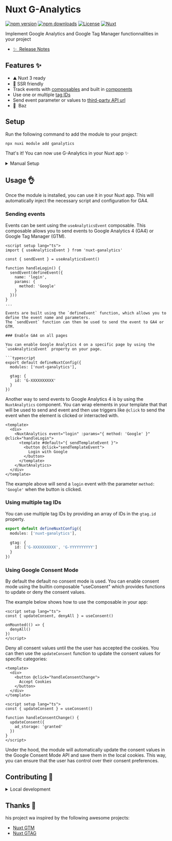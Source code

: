 # Nuxt G-Analytics

[![npm version][npm-version-src]][npm-version-href]
[![npm downloads][npm-downloads-src]][npm-downloads-href]
[![License][license-src]][license-href]
[![Nuxt][nuxt-src]][nuxt-href]

Implement Google Analytics and Google Tag Manager functionnalities in your project

- [✨ &nbsp;Release Notes](/CHANGELOG.md)
<!-- - [🏀 Online playground](https://stackblitz.com/github/your-org/my-module?file=playground%2Fapp.vue) -->
<!-- - [📖 &nbsp;Documentation](https://example.com) -->

## Features ✨

- ⛰ Nuxt 3 ready
- 🚠 SSR friendly
- Track events with [composables](#conmposables) and built in [components](#components)
- Use one or multiple [tag IDs](#tag-ids)
- Send event parameter or values to [third-party API url](#api-url)
- 🌲 &nbsp;Baz

## Setup

Run the following command to add the module to your project:

```bash
npx nuxi module add ganalytics
```

That's it! You can now use G-Analytics in your Nuxt app ✨

<details>
  <summary>Manual Setup</summary>

  You can install the module manually with:

  ```bash
  npm i nuxt-ganalytics
  ```

  Update your `nuxt.config.ts`

  ```typescript
  export default defineNuxtConfig({
    modules: [
      'nuxt-ganalytics'
    ]
  })
  ```
</details>

## Usage 👌

Once the module is installed, you can use it in your Nuxt app. This will automatically inject the necessary script and configuration for GA4.

### Sending events

Events can be sent using the `useAnalyticsEvent` composable. This composable allows you to send events to Google Analytics 4 (GA4) or Google Tag Manager (GTM).

```vue
<script setup lang="ts">
import { useAnalyticsEvent } from 'nuxt-ganalytics'

const { sendEvent } = useAnalyticsEvent()

function handleLogin() {
  sendEvent(defineEvent({
    name: 'login',
    params: {
      method: 'Google'
    }
  }))
}
...

Events are built using the `defineEvent` function, which allows you to define the event name and parameters.
The `sendEvent` function can then be used to send the event to GA4 or GTM.

### Enable GA4 on all pages

You can enable Google Analytics 4 on a specific page by using the `useAnalyticsEvent` property on your page.

```typescript
export default defineNuxtConfig({
  modules: ['nuxt-ganalytics'],

  gtag: {
    id: 'G-XXXXXXXXXX'
  }
})
```

Another way to send events to Google Analytics 4 is by using the `NuxtAnalytics` component. You can wrap elements in your template that
that will be used to send and event and then use triggers like `@click` to send the event when the element is clicked or interracted with.

```vue
<template>
  <div>
    <NuxtAnalytics event="login" :params="{ method: 'Google' }" @click="handleLogin">
      <template #default="{ sendTemplateEvent }">
        <button @click="sendTemplateEvent">
          Login with Google
        </button>
      </template>
    </NuxtAnalytics>
  </div>
</template>
```

The example above will send a `login` event with the parameter `method: 'Google'` when the button is clicked.

### Using multiple tag IDs
You can use multiple tag IDs by providing an array of IDs in the `gtag.id` property.

```typescript
export default defineNuxtConfig({
  modules: ['nuxt-ganalytics'],

  gtag: {
    id: ['G-XXXXXXXXXX', 'G-YYYYYYYYYY']
  }
})
```

### Using Google Consent Mode

By default the default no consent mode is used. You can enable consent mode using the builtin composable "useConsent"
which provides functions to update or deny the consent values.

The example below shows how to use the composable in your app:

```vue
<script setup lang="ts">
const { updateConsent, denyAll } = useConsent()

onMounted(() => {
  denyAll()
})
</script>
```

Deny all consent values until the the user has accepted the cookies. You can then use the `updateConsent` function to update the consent values for specific categories:

```vue
<template>
  <div>
    <button @click="handleConsentChange">
      Accept Cookies
    </button>
  </div>
</template>

<script setup lang="ts">
const { updateConsent } = useConsent()

function handleConsentChange() {
  updateConsent({
    ad_storage: 'granted'
  })
}
</script>
```

Under the hood, the module will automatically update the consent values in the Google Consent Mode API and save them in the local cookies. 
This way, you can ensure that the user has control over their consent preferences. 

## Contributing 🙏

<details>
  <summary>Local development</summary>
  
  ```bash
  # Install dependencies
  npm install
  
  # Generate type stubs
  npm run dev:prepare
  
  # Develop with the playground
  npm run dev
  
  # Build the playground
  npm run dev:build
  
  # Run ESLint
  npm run lint
  
  # Run Vitest
  npm run test
  npm run test:watch
  
  # Release new version
  npm run release
  ```
</details>

## Thanks 🌸

his project wa inspired by the following awesome projects:

* [Nuxt GTM](https://github.com/zadigetvoltaire/nuxt-gtm)
* [Nuxt GTAG](https://github.com/johannschopplich/nuxt-gtag)

[npm-version-src]: https://img.shields.io/npm/v/my-module/latest.svg?style=flat&colorA=020420&colorB=00DC82
[npm-version-href]: https://npmjs.com/package/my-module

[npm-downloads-src]: https://img.shields.io/npm/dm/my-module.svg?style=flat&colorA=020420&colorB=00DC82
[npm-downloads-href]: https://npm.chart.dev/my-module

[license-src]: https://img.shields.io/npm/l/my-module.svg?style=flat&colorA=020420&colorB=00DC82
[license-href]: https://github.com/Zadigo/nuxt-ganalytics/blob/main/LICENCE

[nuxt-src]: https://img.shields.io/badge/Nuxt-020420?logo=nuxt.js
[nuxt-href]: https://nuxt.com
